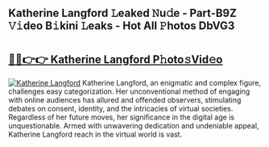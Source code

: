 ## Katherine Langford 𝙻eaked 𝙽u𝚍e - Part-B9Z 𝚅𝚒deo B𝚒kini 𝙻eaks - Hot All 𝙿hotos DbVG3

# <h2><a href="http://ld18mog.urlbe.top/?page=Katherine+Langford">🔗🔗👉👉 Katherine Langford P𝚑oto𝚜Vid𝚎o</a></h2>

[![Katherine Langford](https://i.imgur.com/eBuTRDB.gif)](http://ld18mog.urlbe.top/?page=Katherine+Langford)
Katherine Langford, an enigmatic and complex figure, challenges easy categorization. Her unconventional method of engaging with online audiences has allured and offended observers, stimulating debates on consent, identity, and the intricacies of virtual societies. Regardless of her future moves, her significance in the digital age is unquestionable. Armed with unwavering dedication and undeniable appeal, Katherine Langford reach in the virtual world is vast.
